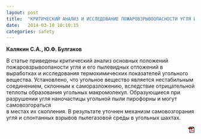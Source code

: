 ```yaml
---
layout: post
title:  "КРИТИЧЕСКИЙ АНАЛИЗ И ИССЛЕДОВАНИЕ ПОЖАРОВЗРЫВООПАСНОСТИ УГЛЯ И ОТЛОЖЕНИЙ УГОЛЬНОЙ ПЫЛИ"
date:   2014-03-10 10:10:15
categories: safety
---
```


<strong>Калякин С.А., Ю.Ф. Булгаков</strong>

В  статье  приведены  критический  анализ  основных  положений  пожаровзрывоопаности 
угля  и  его  пылевидных  отложений  в  выработках  и  исследования  термохимических  показателей 
угольного  вещества.  Установлено,  что  угольное  вещество  является  нестабильным  соединением, 
склонным к саморазложению, вследствие отрицательной теплоты образования  угольных макромолекул. 
Образующиеся при разрушении угля наночастицы угольной пыли пирофорны и могут самовозгораться  
в  местах  их  скопления.  В  результате  уточнен  механизм  самовозгорания  угля  и 
спонтанных взрывов пылегазовой среды в угольных шахтах.
<p align="right">
<a href="http://www.blastcraft.net/files/articles/safety7.pdf" target="_blank"><img src="/img/pdf.gif"></a>
</p>